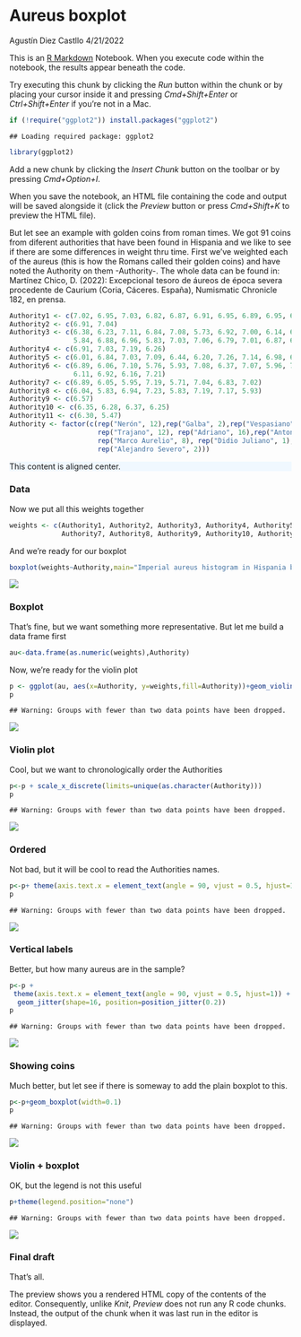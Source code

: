 Aureus boxplot
================
Agustín Diez Castllo
4/21/2022

This is an [R Markdown](http://rmarkdown.rstudio.com) Notebook. When you
execute code within the notebook, the results appear beneath the code.

Try executing this chunk by clicking the *Run* button within the chunk
or by placing your cursor inside it and pressing *Cmd+Shift+Enter* or
*Ctrl+Shift+Enter* if you’re not in a Mac.

``` r
if (!require("ggplot2")) install.packages("ggplot2")
```

    ## Loading required package: ggplot2

``` r
library(ggplot2)
```

Add a new chunk by clicking the *Insert Chunk* button on the toolbar or
by pressing *Cmd+Option+I*.

When you save the notebook, an HTML file containing the code and output
will be saved alongside it (click the *Preview* button or press
*Cmd+Shift+K* to preview the HTML file).

But let see an example with golden coins from roman times. We got 91
coins from diferent authorities that have been found in Hispania and we
like to see if there are some differences in weight thru time. First
we’ve weighted each of the aureus (this is how the Romans called their
golden coins) and have noted the Authority on them -Authority-. The
whole data can be found in: Martínez Chico, D. (2022): Excepcional
tesoro de áureos de época severa procedente de Caurium (Coria, Cáceres.
España), Numismatic Chronicle 182, en prensa.

``` r
Authority1 <- c(7.02, 6.95, 7.03, 6.82, 6.87, 6.91, 6.95, 6.89, 6.95, 6.78, 6.25, 5.48) 
Authority2 <- c(6.91, 7.04) 
Authority3 <- c(6.38, 6.23, 7.11, 6.84, 7.08, 5.73, 6.92, 7.00, 6.14, 6.84, 5.69, 7.02, 
                5.84, 6.88, 6.96, 5.83, 7.03, 7.06, 6.79, 7.01, 6.87, 6.03) 
Authority4 <- c(6.91, 7.03, 7.19, 6.26) 
Authority5 <- c(6.01, 6.84, 7.03, 7.09, 6.44, 6.20, 7.26, 7.14, 6.98, 6.95, 6.82, 5.78) 
Authority6 <- c(6.89, 6.06, 7.10, 5.76, 5.93, 7.08, 6.37, 7.07, 5.96, 7.26, 6.96, 6.96,
                6.11, 6.92, 6.16, 7.21) 
Authority7 <- c(6.89, 6.05, 5.95, 7.19, 5.71, 7.04, 6.83, 7.02) 
Authority8 <- c(6.04, 5.83, 6.94, 7.23, 5.83, 7.19, 7.17, 5.93) 
Authority9 <- c(6.57) 
Authority10 <- c(6.35, 6.28, 6.37, 6.25) 
Authority11 <- c(6.30, 5.47) 
Authority <- factor(c(rep("Nerón", 12),rep("Galba", 2),rep("Vespasiano", 22),rep("Tito", 4),
                      rep("Trajano", 12), rep("Adriano", 16),rep("Antonino Pío", 8),
                      rep("Marco Aurelio", 8), rep("Didio Juliano", 1), rep("Heliogábalo", 4),
                      rep("Alejandro Severo", 2))) 
```

<p class="text-center" style="background-color: aliceblue">
This content is aligned center.
</p>

### Data

Now we put all this weights together

``` r
weights <- c(Authority1, Authority2, Authority3, Authority4, Authority5, Authority6, 
             Authority7, Authority8, Authority9, Authority10, Authority11) 
```

And we’re ready for our boxplot

``` r
boxplot(weights~Authority,main="Imperial aureus histogram in Hispania by authorities")
```

![](aureus3_files/figure-gfm/boxplot-1.png)<!-- -->

### Boxplot

That’s fine, but we want something more representative. But let me build
a data frame first

``` r
au<-data.frame(as.numeric(weights),Authority)
```

Now, we’re ready for the violin plot

``` r
p <- ggplot(au, aes(x=Authority, y=weights,fill=Authority))+geom_violin(trim=FALSE)
p
```

    ## Warning: Groups with fewer than two data points have been dropped.

![](aureus3_files/figure-gfm/violin0-1.png)<!-- -->

### Violin plot

Cool, but we want to chronologically order the Authorities

``` r
p<-p + scale_x_discrete(limits=unique(as.character(Authority)))
p
```

    ## Warning: Groups with fewer than two data points have been dropped.

![](aureus3_files/figure-gfm/Authorities-1.png)<!-- -->

### Ordered

Not bad, but it will be cool to read the Authorities names.

``` r
p<-p+ theme(axis.text.x = element_text(angle = 90, vjust = 0.5, hjust=1))
p
```

    ## Warning: Groups with fewer than two data points have been dropped.

![](aureus3_files/figure-gfm/readeable-1.png)<!-- -->

### Vertical labels

Better, but how many aureus are in the sample?

``` r
p<-p +
 theme(axis.text.x = element_text(angle = 90, vjust = 0.5, hjust=1)) +
  geom_jitter(shape=16, position=position_jitter(0.2))
p
```

    ## Warning: Groups with fewer than two data points have been dropped.

![](aureus3_files/figure-gfm/counting-1.png)<!-- -->

### Showing coins

Much better, but let see if there is someway to add the plain boxplot to
this.

``` r
p<-p+geom_boxplot(width=0.1)
p
```

    ## Warning: Groups with fewer than two data points have been dropped.

![](aureus3_files/figure-gfm/violin+boxplot-1.png)<!-- -->

### Violin + boxplot

OK, but the legend is not this useful

``` r
p+theme(legend.position="none")
```

    ## Warning: Groups with fewer than two data points have been dropped.

![](aureus3_files/figure-gfm/no%20legend-1.png)<!-- -->

### Final draft

That’s all.

The preview shows you a rendered HTML copy of the contents of the
editor. Consequently, unlike *Knit*, *Preview* does not run any R code
chunks. Instead, the output of the chunk when it was last run in the
editor is displayed.
